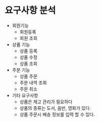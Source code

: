# 요구사항 분석

- 회원기능
    - 회원등록
    - 회원 조회
- 상품 기능
    - 상품 등록
    - 상품 수정
    - 상품 조회
- 주문 기능
    - 상품 주문
    - 주문 내역 조회
    - 주문 취소
- 기타 요구사항
    - 상품은 제고 관리가 필요하다
    - 상품의 종류는 도서, 음반, 영화가 있다.
    - 상품 주문시 배송 정보를 입력 할 수 있다.
